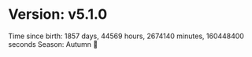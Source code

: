 # Version: v5.1.0
Time since birth: 1857 days, 44569 hours, 2674140 minutes, 160448400 seconds
Season: Autumn 🍁

